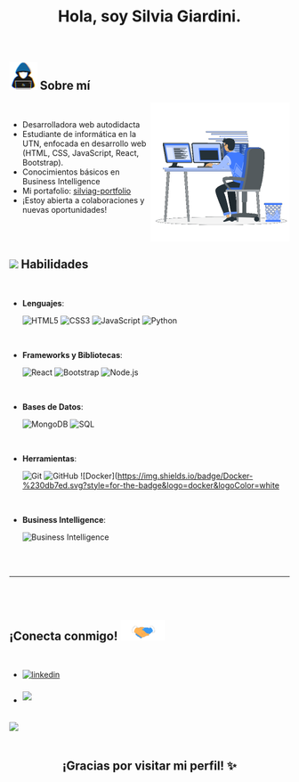 <h1 align="center"><b>Hola, soy Silvia Giardini.</b> </h1>


<br>

## <picture><img src="https://github.com/0xAbdulKhalid/0xAbdulKhalid/raw/main/assets/mdImages/about_me.gif" width="50px"></picture> **Sobre mí**

<picture> <img align="right" src="https://github.com/0xAbdulKhalid/0xAbdulKhalid/raw/main/assets/mdImages/Right_Side.gif" width="250px"></picture>

<br>

- Desarrolladora web autodidacta 
- Estudiante de informática en la UTN, enfocada en desarrollo web (HTML, CSS, JavaScript, React, Bootstrap).
- Conocimientos básicos en Business Intelligence 
- Mi portafolio: [silviag-portfolio](https://porfolio-silviag.netlify.app/)
- ¡Estoy abierta a colaboraciones y nuevas oportunidades!

<br><br>


## <img src="https://media2.giphy.com/media/QssGEmpkyEOhBCb7e1/giphy.gif?cid=ecf05e47a0n3gi1bfqntqmob8g9aid1oyj2wr3ds3mg700bl&rid=giphy.gif" width="25"><b> Habilidades</b>
<br>

<p align="center">

- **Lenguajes**:

    ![HTML5](https://img.shields.io/badge/HTML5-%23E34F26.svg?style=for-the-badge&logo=html5&logoColor=white)
    ![CSS3](https://img.shields.io/badge/CSS%20-%231572B6.svg?style=for-the-badge&logo=css3&logoColor=white)
    ![JavaScript](https://img.shields.io/badge/JavaScript-%23F7DF1E.svg?style=for-the-badge&logo=javascript&logoColor=black)
    ![Python](https://img.shields.io/badge/Python-%2314354C.svg?style=for-the-badge&logo=python&logoColor=white)

<br>

- **Frameworks y Bibliotecas**:

    ![React](https://img.shields.io/badge/React-%2320232a.svg?style=for-the-badge&logo=react&logoColor=%2361DAFB)
    ![Bootstrap](https://img.shields.io/badge/Bootstrap-%23563D7C.svg?style=for-the-badge&logo=bootstrap&logoColor=white)
    ![Node.js](https://img.shields.io/badge/Node.js-%2343853D.svg?style=for-the-badge&logo=node.js&logoColor=white)

<br>

- **Bases de Datos**:

    ![MongoDB](https://img.shields.io/badge/MongoDB-%2347A248.svg?style=for-the-badge&logo=mongodb&logoColor=white)
    ![SQL](https://img.shields.io/badge/SQL-%23007ACC.svg?style=for-the-badge&logo=postgresql&logoColor=white)

<br>

- **Herramientas**:

    ![Git](https://img.shields.io/badge/git-%23F05033.svg?style=for-the-badge&logo=git&logoColor=white)
    ![GitHub](https://img.shields.io/badge/github-%23121011.svg?style=for-the-badge&logo=github&logoColor=white)
    ![Docker](https://img.shields.io/badge/Docker-%230db7ed.svg?style=for-the-badge&logo=docker&logoColor=white
<br>

- **Business Intelligence**:

    ![Business Intelligence](https://img.shields.io/badge/Business%20Intelligence-%23FF6F61.svg?style=for-the-badge&logo=data-exploration&logoColor=white)

</p>

<br>
<br>

-----

<br>
<br>

## <b> ¡Conecta conmigo!</b> <img src="https://github.com/0xAbdulKhalid/0xAbdulKhalid/raw/main/assets/mdImages/handshake.gif" width="80">
<br>
<div align='left'>

<ul>

<li>
<a href="https://linkedin.com/in/tu-linkedin" target="_blank">
<img src="https://img.shields.io/badge/linkedin:  SilviaG-%2300acee.svg?color=405DE6&style=for-the-badge&logo=linkedin&logoColor=white" alt=linkedin style="margin-bottom: 5px;"/>
</a>
</li>

<br>

<li>
<a href="mailto:tu-email@gmail.com" target="_blank">
<img src="https://img.shields.io/badge/gmail:  SilviaG-%23EA4335.svg?style=for-the-badge&logo=gmail&logoColor=white" t=mail style="margin-bottom: 5px;" />
</a>
</li>

</ul>
</div>

<br>
<img src="https://user-images.githubusercontent.com/73097560/115834477-dbab4500-a447-11eb-908a-139a6edaec5c.gif">
<br>
<br>

<div align='center'>

## <b>¡Gracias por visitar mi perfil! ✨</b>

</div>

